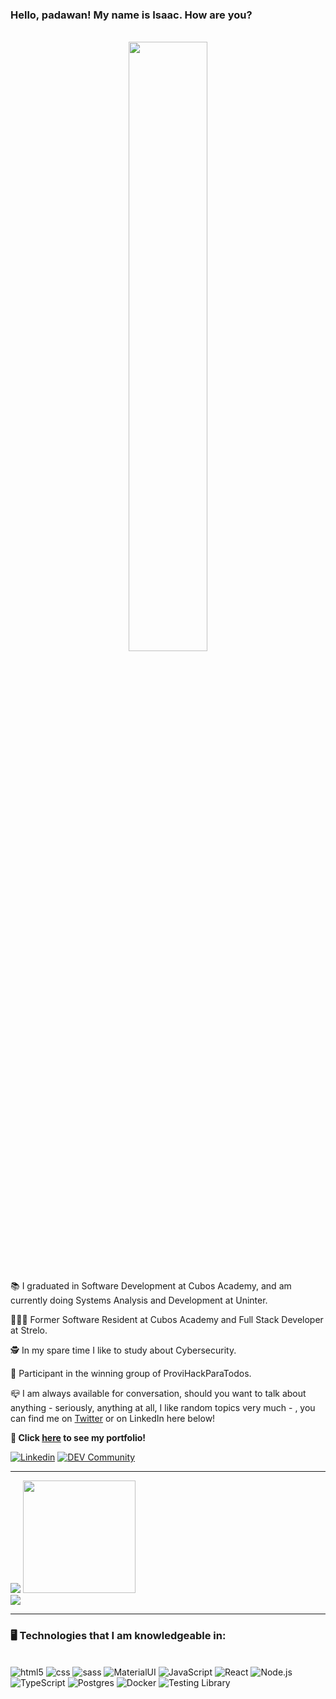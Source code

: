 
<h3>Hello, padawan! My name is Isaac. How are you?</h3>
</br>

<div align='center'>
<img src="https://c.tenor.com/7rMJZKO5CYYAAAAC/baby-yoda-hi.gif" width="50%" margin-bottom ='20px'/>
</div>

</br>

<div align='left'> 
    <p>📚 I graduated in Software Development at Cubos Academy, and am currently doing Systems Analysis and Development at Uninter.</p>
    <p>👨🏽‍💻 Former Software Resident at Cubos Academy and Full Stack Developer at Strelo.</p>
    <p>🕵️ In my spare time I like to study about Cybersecurity.</p>
    <p>🥇 Participant in the winning group of ProviHackParaTodos.</p> 
    <p>📪 I am always available for conversation, should you want to talk about anything - seriously, anything at all, I like random topics very much - , you can find me on <a href='https://twitter.com/isaacjbs' target='_blank'>Twitter</a> or on LinkedIn here below!</p>
    <p><strong>💼 Click <a href='https://isaacjbs.github.io/portfolio/'>here</a> to see my portfolio!</strong></p>
</div>

[![Linkedin](https://img.shields.io/badge/LinkedIn-0077B5?style=for-the-badge&logo=linkedin&logoColor=white)](https://www.linkedin.com/in/isaac-jbs/)
[![DEV Community](https://img.shields.io/badge/dev.to-0A0A0A?style=for-the-badge&logo=devdotto&logoColor=white)](https://dev.to/isaacjbs)

<hr>

<div>
<img align='+' src="https://github-readme-stats.vercel.app/api?username=IsaacJBS&show_icons=true&title_color=ebc760&text_color=ebc760&icon_color=ebc760&bg_color=050302&cache_seconds=2300">
<img height="180em" src="https://github-readme-stats.vercel.app/api/top-langs/?username=IsaacJBS&layout=compact&langs_count=7&title_color=ebc760&text_color=ebc760&icon_color=ebc760&bg_color=050302"/>
</div>

<img src="https://img.shields.io/static/v1?label=Overview&message=Isaac Jordão&color=050302&style=for-the-badge&logo=GitHub">

<hr>
 
<h3>🖥️ Technologies that I am knowledgeable in: </h3>
<div>
<div><br>
<img alt= 'html5' src='https://img.shields.io/badge/HTML5-E34F26?style=for-the-badge&logo=html5&logoColor=white'>
<img alt= 'css' src='https://img.shields.io/badge/CSS3-1572B6?style=for-the-badge&logo=css3&logoColor=white'>
<img alt= 'sass' src='https://img.shields.io/badge/Sass-CC6699?style=for-the-badge&logo=sass&logoColor=white'>
<img alt= 'MaterialUI' src='https://img.shields.io/badge/Material--UI-0081CB?style=for-the-badge&logo=material-ui&logoColor=white'>
<img alt= 'JavaScript' src='https://img.shields.io/badge/JavaScript-F7DF1E?style=for-the-badge&logo=javascript&logoColor=black'>
<img alt= 'React' src='https://img.shields.io/badge/React-20232A?style=for-the-badge&logo=react&logoColor=61DAFB'>
<img alt= 'Node.js' src='https://img.shields.io/badge/Node.js-43853D?style=for-the-badge&logo=node.js&logoColor=white'>
<img alt= 'TypeScript' src='https://img.shields.io/badge/TypeScript-007ACC?style=for-the-badge&logo=typescript&logoColor=white'>
<img alt= 'Postgres' src='https://img.shields.io/badge/PostgreSQL-316192?style=for-the-badge&logo=postgresql&logoColor=white'> 
<img alt= 'Docker' src='https://img.shields.io/badge/docker-%230db7ed.svg?style=for-the-badge&logo=docker&logoColor=white'>
<img alt= 'Testing Library' src='https://img.shields.io/badge/testing%20library-323330?style=for-the-badge&logo=testing-library&logoColor=red'>
</div>

